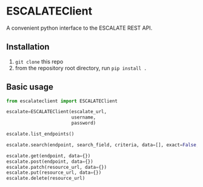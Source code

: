 # ESCALATEClient

A convenient python interface to the ESCALATE REST API. 

## Installation 
1. `git clone` this repo
2. from the repository root directory, run `pip install .`

## Basic usage

```python
from escalateclient import ESCALATEClient

escalate=ESCALATEClient(escalate_url, 
                        username, 
                        password)

escalate.list_endpoints()

escalate.search(endpoint, search_field, criteria, data=[], exact=False, negate=False)

escalate.get(endpoint, data={})
escalate.post(endpoint, data={})
escalate.patch(resource_url, data={})
escalate.put(resource_url, data={})
escalate.delete(resource_url)
```
